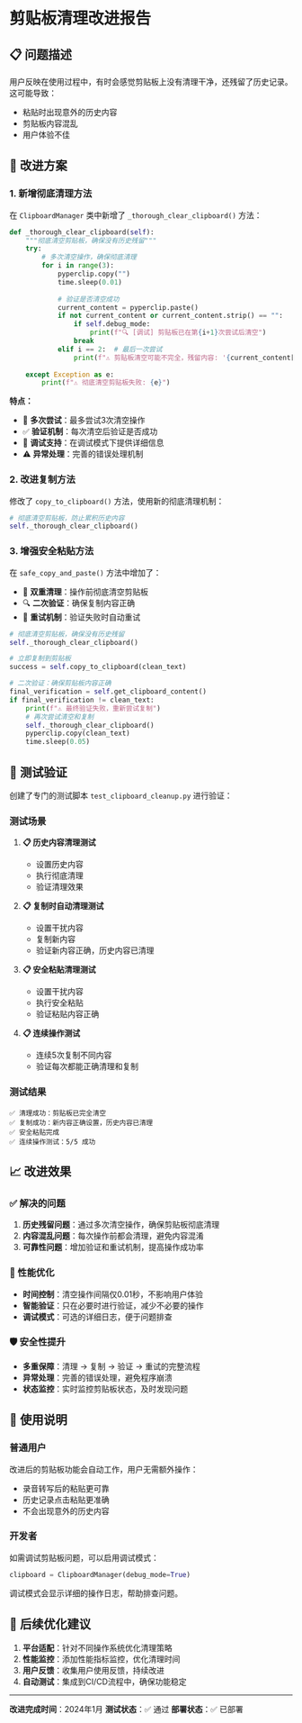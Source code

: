 # 剪贴板清理改进报告

## 📋 问题描述

用户反映在使用过程中，有时会感觉剪贴板上没有清理干净，还残留了历史记录。这可能导致：
- 粘贴时出现意外的历史内容
- 剪贴板内容混乱
- 用户体验不佳

## 🔧 改进方案

### 1. 新增彻底清理方法

在 `ClipboardManager` 类中新增了 `_thorough_clear_clipboard()` 方法：

```python
def _thorough_clear_clipboard(self):
    """彻底清空剪贴板，确保没有历史残留"""
    try:
        # 多次清空操作，确保彻底清理
        for i in range(3):
            pyperclip.copy("")
            time.sleep(0.01)
            
            # 验证是否清空成功
            current_content = pyperclip.paste()
            if not current_content or current_content.strip() == "":
                if self.debug_mode:
                    print(f"🔍 [调试] 剪贴板已在第{i+1}次尝试后清空")
                break
            elif i == 2:  # 最后一次尝试
                print(f"⚠️ 剪贴板清空可能不完全，残留内容: '{current_content[:30]}...'")
                
    except Exception as e:
        print(f"⚠️ 彻底清空剪贴板失败: {e}")
```

**特点：**
- 🔄 **多次尝试**：最多尝试3次清空操作
- ✅ **验证机制**：每次清空后验证是否成功
- 🐛 **调试支持**：在调试模式下提供详细信息
- ⚠️ **异常处理**：完善的错误处理机制

### 2. 改进复制方法

修改了 `copy_to_clipboard()` 方法，使用新的彻底清理机制：

```python
# 彻底清空剪贴板，防止累积历史内容
self._thorough_clear_clipboard()
```

### 3. 增强安全粘贴方法

在 `safe_copy_and_paste()` 方法中增加了：
- 🧹 **双重清理**：操作前彻底清空剪贴板
- 🔍 **二次验证**：确保复制内容正确
- 🔄 **重试机制**：验证失败时自动重试

```python
# 彻底清空剪贴板，确保没有历史残留
self._thorough_clear_clipboard()

# 立即复制到剪贴板
success = self.copy_to_clipboard(clean_text)

# 二次验证：确保剪贴板内容正确
final_verification = self.get_clipboard_content()
if final_verification != clean_text:
    print(f"⚠️ 最终验证失败，重新尝试复制")
    # 再次尝试清空和复制
    self._thorough_clear_clipboard()
    pyperclip.copy(clean_text)
    time.sleep(0.05)
```

## 🧪 测试验证

创建了专门的测试脚本 `test_clipboard_cleanup.py` 进行验证：

### 测试场景

1. **📋 历史内容清理测试**
   - 设置历史内容
   - 执行彻底清理
   - 验证清理效果

2. **📋 复制时自动清理测试**
   - 设置干扰内容
   - 复制新内容
   - 验证新内容正确，历史内容已清理

3. **📋 安全粘贴清理测试**
   - 设置干扰内容
   - 执行安全粘贴
   - 验证粘贴内容正确

4. **📋 连续操作测试**
   - 连续5次复制不同内容
   - 验证每次都能正确清理和复制

### 测试结果

```
✅ 清理成功：剪贴板已完全清空
✅ 复制成功：新内容正确设置，历史内容已清理
✅ 安全粘贴完成
✅ 连续操作测试：5/5 成功
```

## 📈 改进效果

### ✅ 解决的问题

1. **历史残留问题**：通过多次清空操作，确保剪贴板彻底清理
2. **内容混乱问题**：每次操作前都会清理，避免内容混淆
3. **可靠性问题**：增加验证和重试机制，提高操作成功率

### 🚀 性能优化

- **时间控制**：清空操作间隔仅0.01秒，不影响用户体验
- **智能验证**：只在必要时进行验证，减少不必要的操作
- **调试模式**：可选的详细日志，便于问题排查

### 🛡️ 安全性提升

- **多重保障**：清理 → 复制 → 验证 → 重试的完整流程
- **异常处理**：完善的错误处理，避免程序崩溃
- **状态监控**：实时监控剪贴板状态，及时发现问题

## 📝 使用说明

### 普通用户

改进后的剪贴板功能会自动工作，用户无需额外操作：
- 录音转写后的粘贴更可靠
- 历史记录点击粘贴更准确
- 不会出现意外的历史内容

### 开发者

如需调试剪贴板问题，可以启用调试模式：

```python
clipboard = ClipboardManager(debug_mode=True)
```

调试模式会显示详细的操作日志，帮助排查问题。

## 🔮 后续优化建议

1. **平台适配**：针对不同操作系统优化清理策略
2. **性能监控**：添加性能指标监控，优化清理时间
3. **用户反馈**：收集用户使用反馈，持续改进
4. **自动测试**：集成到CI/CD流程中，确保功能稳定

---

**改进完成时间**：2024年1月
**测试状态**：✅ 通过
**部署状态**：✅ 已部署